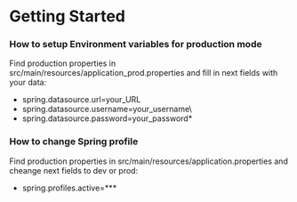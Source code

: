 # Getting Started

### How to setup Environment variables for production mode
Find production properties in src/main/resources/application_prod.properties and fill in next fields with your data:

* spring.datasource.url=your_URL
* spring.datasource.username=your_username\
* spring.datasource.password=your_password* 

### How to change Spring profile
Find production properties in src/main/resources/application.properties and cheange next fields to dev or prod:

* spring.profiles.active=***
